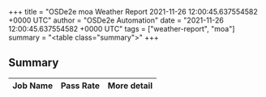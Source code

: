 +++
title = "OSDe2e moa Weather Report 2021-11-26 12:00:45.637554582 +0000 UTC"
author = "OSDe2e Automation"
date = "2021-11-26 12:00:45.637554582 +0000 UTC"
tags = ["weather-report", "moa"]
summary = "<table class=\"summary\"></table>"
+++
## Summary

| Job Name | Pass Rate | More detail |
|----------|-----------|-------------|





